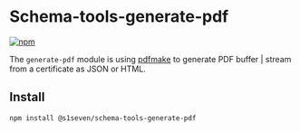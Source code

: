 # Schema-tools-generate-pdf

[![npm][npm-image]][npm-url] 

[npm-image]: https://img.shields.io/npm/v/@s1seven/schema-tools-generate-pdf.svg?style=flat
[npm-url]: https://npmjs.org/package/@s1seven/schema-tools-generate-pdf

The `generate-pdf` module is using [pdfmake] to generate PDF buffer | stream from a certificate as JSON or HTML.

## Install

```bash
npm install @s1seven/schema-tools-generate-pdf
```

[pdfmake]: https://www.npmjs.com/package/pdfmake
[html-to-pdfmake]: https://www.npmjs.com/package/html-to-pdfmake
